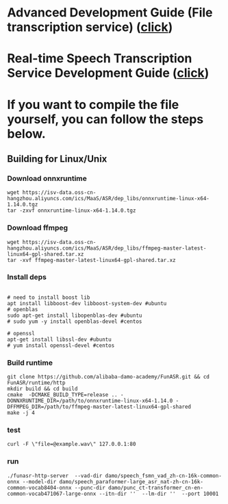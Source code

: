 # Advanced Development Guide (File transcription service) ([click](../docs/SDK_advanced_guide_offline.md))
# Real-time Speech Transcription Service Development Guide ([click](../docs/SDK_advanced_guide_online.md))


# If you want to compile the file yourself, you can follow the steps below.
## Building for Linux/Unix
### Download onnxruntime
```shell
wget https://isv-data.oss-cn-hangzhou.aliyuncs.com/ics/MaaS/ASR/dep_libs/onnxruntime-linux-x64-1.14.0.tgz
tar -zxvf onnxruntime-linux-x64-1.14.0.tgz
```

### Download ffmpeg
```shell
wget https://isv-data.oss-cn-hangzhou.aliyuncs.com/ics/MaaS/ASR/dep_libs/ffmpeg-master-latest-linux64-gpl-shared.tar.xz
tar -xvf ffmpeg-master-latest-linux64-gpl-shared.tar.xz
```

### Install deps
```shell

# need to install boost lib
apt install libboost-dev libboost-system-dev #ubuntu
# openblas
sudo apt-get install libopenblas-dev #ubuntu
# sudo yum -y install openblas-devel #centos

# openssl
apt-get install libssl-dev #ubuntu 
# yum install openssl-devel #centos
```

### Build runtime
```shell
git clone https://github.com/alibaba-damo-academy/FunASR.git && cd FunASR/runtime/http
mkdir build && cd build
cmake  -DCMAKE_BUILD_TYPE=release .. -DONNXRUNTIME_DIR=/path/to/onnxruntime-linux-x64-1.14.0 -DFFMPEG_DIR=/path/to/ffmpeg-master-latest-linux64-gpl-shared
make -j 4
```

### test

```shell
curl -F \"file=@example.wav\" 127.0.0.1:80
```

### run

```shell
./funasr-http-server  --vad-dir damo/speech_fsmn_vad_zh-cn-16k-common-onnx --model-dir damo/speech_paraformer-large_asr_nat-zh-cn-16k-common-vocab8404-onnx --punc-dir damo/punc_ct-transformer_cn-en-common-vocab471067-large-onnx --itn-dir ''  --lm-dir ''  --port 10001
```

